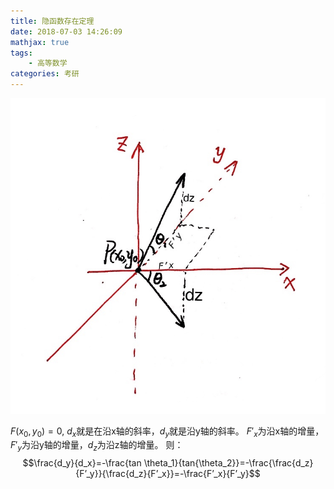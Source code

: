 ```yaml
---
title: 隐函数存在定理
date: 2018-07-03 14:26:09
mathjax: true
tags: 
    - 高等数学
categories: 考研
---
```


![-w371](/media/15305992039707.jpg)


$F(x_0,y_0)=0$,
$d_x$就是在沿x轴的斜率，$d_y$就是沿y轴的斜率。
$F'_x$为沿x轴的增量，$F'_y$为沿y轴的增量，$d_z$为沿z轴的增量。
则：
$$\frac{d_y}{d_x}=-\frac{tan \theta_1}{tan{\theta_2}}=-\frac{\frac{d_z}{F’_y}}{\frac{d_z}{F’_x}}=-\frac{F’_x}{F’_y}$$
